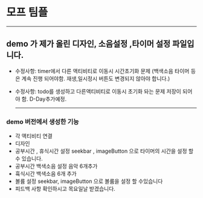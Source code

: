 # 모프 팀플
---
## demo 가 제가 올린 디자인, 소음설정 ,타이머 설정 파일입니다. 

- 수정사항: timer에서 다른 액티비티로 이동시 시간초기화 문제 (백색소음 타이머 등은 계속 진행 되어야함. 재생,일시정시 버튼도 변경되지 않아야 합니다.)
- 수정사항: todo를 생성하고 다른액티비티로 이동시 초기화 돠는 문제 저장이 되어야 함. D-Day추가예정.

  ---
### demo 버전에서 생성한 기능

- 각 액티비티 연결
- 디자인
- 공부시간 , 휴식시간 설정 seekbar , imageButton 으로 타이머의 시간을 설정 할 수 있습니다.
- 공부시간 백색소음 설정 음악 6개추가
- 휵식시간 백색소음 6개 추가
- 볼륨 설정 seekbar, imageButton 으로 볼륨을 설정 할 수있습니다
- 피드백 사항 확인하시고 목요일날 받겠습니다.
